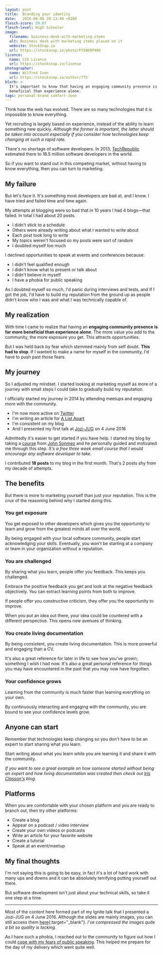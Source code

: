 ```yaml
---
layout: post
title:  Branding your identity
date:   2016-06-06 20:13:40 +0200
flesch-score: 59.87
flesch-level: High Schooler
image:
  filename: business-desk-with-marketing-items
  alt: Business desk with marketing items placed on it
  website: StockSnap.io
  url: https://stocksnap.io/photo/FY58O0P400
licence:
  name: CCO Licence
  url: https://stocksnap.io/license
photographer:
  name: Wilfred Iven
  url: https://stocksnap.io/author/775
blurb: >
  It's important to know that having an engaging community presence is far more
  beneficial than experience alone.
tags: personal-brand comfort-zone
---
```


Think how the web has evolved. There are so many technologies that it is
impossible to know everything.

Yet recruiting is largely based on experience, instead of the ability to learn
something new quickly. *Although the former is important, the latter should be
taken into account especially if you consider how technologies keep changing
at such a rapid rate.*

There's no shortage of software developers. In 2013,
[TechRepublic](http://www.techrepublic.com/blog/european-technology/there-are-185-million-software-developers-in-the-world-but-which-country-has-the-most/)
estimated there to 18.5 million software developers in the world.

So if you want to stand out in this competing market, without having to know
everything, then you can turn to marketing.

## My failure
But let's face it. It's something most developers are bad at, and I know. I have
tried and failed time and time again.

My attempts at blogging were so bad that in 10 years I had 4 blogs&mdash;that
failed. In total I had about 20 posts.

* I didn't stick to a schedule
* Others were already writing about what I wanted to write about
* Each post took long to write
* My topics weren't focused so my posts were sort of random
* I doubted myself too much

I declined opportunities to speak at events and conferences because:

* I didn't feel qualified enough
* I didn't know what to present or talk about
* I didn't believe in myself
* I have a phobia for public speaking

As I doubted myself so much, I'd panic during interviews and tests, and If I got
the job, I'd have to build my reputation from the ground up as people didn't
know who I was and what I was technically capable of.

## My realization
With time I came to realize that having an **engaging community presence
is far more beneficial than experience alone**. The more value you add to the
community, the more exposure you get. This attracts opportunities.

But I was held back by fear which stemmed mainly from self doubt.
**This had to stop**. If I wanted to make a name for myself in the community,
I'd have to push past those fears.

## My journey
So I adjusted my mindset. I started looking at marketing myself as more of a
journey with small steps I could take to gradually build my reputation.

I officially started my journey in 2014 by attending meetups and engaging
more with the community.

* I'm now more active on [Twitter](https://twitter.com/cbillowes)
* I'm writing an article for [A List Apart](http://alistapart.com)
* I'm consistent on my blog
* And I presented my first talk at
  [Jozi-JUG](http://meetup.com/Jozi-JUG/events/229688441/) on 4 June 2016

Admittedly it's easier to get started if you have help. I started my blog by
taking a [course](http://devcareerboost.com/blog-course/) from
[John Sonmez](https://twitter.com/jsonmez) and he personally guided and
motivated me through this step. *It's a free three week email course
that I would encourage any software developer to take.*

I contributed **18 posts** to my blog in the first month. That's 2 posts shy
from my decade of attempts.

## The benefits
But there is more to marketing yourself than just your reputation. This is the
crux of the reasoning behind why I started doing this.

### You get exposure
You get exposed to other developers which gives you the opportunity to learn
and grow from the greatest minds all over the world.

By being engaged with your local software community, people start acknowledging
your skills. Eventually, you won't be starting at a company or team in your
organization without a reputation.

### You are challenged
By sharing what you learn, people offer you feedback. This keeps you challenged.

Embrace the positive feedback you get and look at the negative feedback
objectively. You can extract learning points from both to improve.

If people offer you constructive criticism, they offer you the opportunity to
improve.

When you put an idea out there, your idea could be countered with a different
perspective. This opens new avenues of thinking.

### You create living documentation
By being consistent, you create living documentation. This is more powerful
and engaging than a CV.

It's also a great reference for later in life to see how you've grown;
something I wish I had now. It's also a great personal reference for things
you may have encountered in the past that you may now have forgotten.

### Your confidence grows
Learning from the community is much faster than learning everything on your
own.

By continuously interacting and engaging with the community, you are bound to
see your confidence levels grow.

## Anyone can start
Remember that technologies keep changing so you don't have to be an expert to
start sharing what you learn.

Start writing about what you learn while you are learning it and share it with
the community.

*If you want to see a great example on how someone started without being an
expert and how living documentation was created then check out
[Iris Classon's](http://irisclasson.com) blog.*

## Platforms
When you are comfortable with your chosen platform and you are ready to branch
out, then try other platforms:

* Create a blog
* Appear on a podcast / video interview
* Create your own videos or podcasts
* Write an article for your favorite website
* Create a tutorial
* Speak at an event/meetup

## My final thoughts
I'm not saying this is going to be easy, in fact it's a lot of hard work with
many ups and downs and it can be absolutely terrifying putting yourself out
there.

But software development isn't just about your technical skills, so take it
one step at a time.

---
Most of the content here formed part of my Ignite talk that I presented a
Jozi-JUG on 4 June 2016. Although the slides are mainly images, you can still
access them [here](/slides/branding-your-identity/){:target="\_blank"}. *I've
compressed the images quite a bit so quality is lacking.*

As I have such a phobia, I reached out to the community to figure out how
I could
[cope with my fears of public speaking](/blog/coping-with-fears-of-public-speaking/).
This helped me prepare for the day of my delivery which went quite well.
